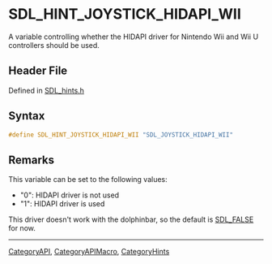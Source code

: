 # SDL_HINT_JOYSTICK_HIDAPI_WII

A variable controlling whether the HIDAPI driver for Nintendo Wii and Wii U controllers should be used.

## Header File

Defined in [SDL_hints.h](https://github.com/libsdl-org/SDL/blob/SDL2/include/SDL_hints.h)

## Syntax

```c
#define SDL_HINT_JOYSTICK_HIDAPI_WII "SDL_JOYSTICK_HIDAPI_WII"
```

## Remarks

This variable can be set to the following values:

- "0": HIDAPI driver is not used
- "1": HIDAPI driver is used

This driver doesn't work with the dolphinbar, so the default is
[SDL_FALSE](SDL_FALSE) for now.

----
[CategoryAPI](CategoryAPI), [CategoryAPIMacro](CategoryAPIMacro), [CategoryHints](CategoryHints)

